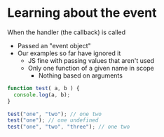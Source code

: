 # Learning about the event

When the handler (the callback) is called
- Passed an "event object"
- Our examples so far have ignored it
  - JS fine with passing values that aren't used 
  - Only one function of a given name in scope
    - Nothing based on arguments

```js
function test( a, b ) { 
  console.log(a, b);
}

test("one", "two"); // one two
test("one"); // one undefined
test("one", "two", "three"); // one two
```
